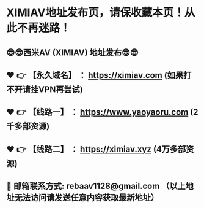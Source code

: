 <h1>XIMIAV地址发布页，请保收藏本页！从此不再迷路！</h1>
<h2>😎😎西米AV (XIMIAV) 地址发布😎😎 </h2>
<h2>❤️ 👉 【永久域名】 ： <a href="https://ximiav.com">https://ximiav.com</a> (如果打不开请挂VPN再尝试)</h2>
<h2>❤️ 👉 【线路一】 ： <a href="https://www.yaoyaoru.com">https://www.yaoyaoru.com</a> (2千多部资源)</h2>
<h2>❤️ 👉 【线路二】 ： <a href="https://ximiav.xyz">https://ximiav.xyz</a> (4万多部资源)</h2>
<h2>📧 邮箱联系方式: rebaav1128@gmail.com （以上地址无法访问请发送任意内容获取最新地址）</h2>
